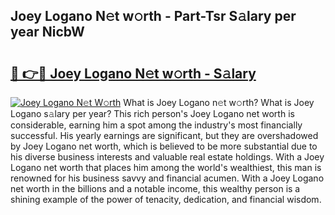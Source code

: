 ## Joey Logano N𝚎t w𝚘rth - Part-Tsr S𝚊lary per year NicbW

# <h2><a href="http://gc526f.nevu.top/?p=Joey+Logano">🔗 👉🔴 Joey Logano N𝚎t w𝚘rth - S𝚊lary</a></h2>

[![Joey Logano N𝚎t W𝚘rth](https://i.imgur.com/Oavwk0R.jpeg)](http://gc526f.nevu.top/?p=Joey+Logano)
What is Joey Logano n𝚎t w𝚘rth? What is Joey Logano s𝚊lary per year?
This rich person's Joey Logano net worth is considerable, earning him a spot among the industry's most financially successful. His yearly earnings are significant, but they are overshadowed by Joey Logano net worth, which is believed to be more substantial due to his diverse business interests and valuable real estate holdings. With a Joey Logano net worth that places him among the world's wealthiest, this man is renowned for his business savvy and financial acumen. With a Joey Logano net worth in the billions and a notable income, this wealthy person is a shining example of the power of tenacity, dedication, and financial wisdom.
